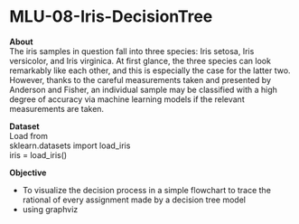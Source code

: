 # MLU-08-Iris-DecisionTree

**About**<br>
The iris samples in question fall into three species: Iris setosa, Iris versicolor, and Iris virginica. At first glance, the three species can look remarkably like each other, and this is especially the case for the latter two. However, thanks to the careful measurements taken and presented by Anderson and Fisher, an individual sample may be classified with a high degree of accuracy via machine learning models if the relevant measurements are taken.

**Dataset**<br>
Load from <br> 
sklearn.datasets import load_iris<br>
iris = load_iris()

**Objective**<br>
- To visualize the decision process in a simple flowchart to trace the rational of every assignment made by a decision tree model
- using graphviz
